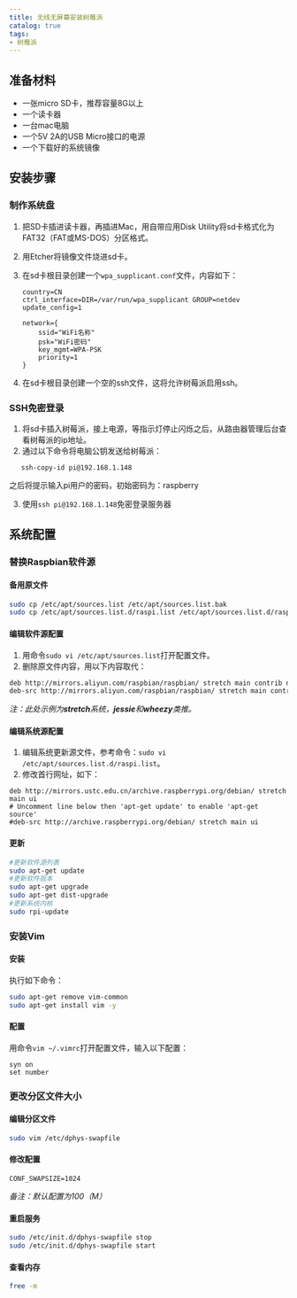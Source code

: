 ```yaml
---
title: 无线无屏幕安装树莓派
catalog: true
tags:
- 树莓派
---
```


## 准备材料

- 一张micro SD卡，推荐容量8G以上
- 一个读卡器
- 一台mac电脑
- 一个5V 2A的USB Micro接口的电源
- 一个下载好的系统镜像

## 安装步骤

### 制作系统盘

1. 把SD卡插进读卡器，再插进Mac，用自带应用Disk Utility将sd卡格式化为FAT32（FAT或MS-DOS）分区格式。

2. 用Etcher将镜像文件烧进sd卡。

3. 在sd卡根目录创建一个`wpa_supplicant.conf`文件，内容如下：

   ```
   country=CN
   ctrl_interface=DIR=/var/run/wpa_supplicant GROUP=netdev
   update_config=1
   
   network={
       ssid="WiFi名称"
       psk="WiFi密码"
       key_mgmt=WPA-PSK
       priority=1
   }
   ```

4. 在sd卡根目录创建一个空的ssh文件，这将允许树莓派启用ssh。

### SSH免密登录

1. 将sd卡插入树莓派，接上电源，等指示灯停止闪烁之后，从路由器管理后台查看树莓派的ip地址。  
2. 通过以下命令将电脑公钥发送给树莓派：  
```
   ssh-copy-id pi@192.168.1.148
```
之后将提示输入pi用户的密码，初始密码为：raspberry

3. 使用`ssh pi@192.168.1.148`免密登录服务器

## 系统配置

### 替换Raspbian软件源

#### 备用原文件

```bash
sudo cp /etc/apt/sources.list /etc/apt/sources.list.bak
sudo cp /etc/apt/sources.list.d/raspi.list /etc/apt/sources.list.d/raspi.list.bak
```

#### 编辑软件源配置

1. 用命令`sudo vi /etc/apt/sources.list`打开配置文件。
2. 删除原文件内容，用以下内容取代：

```bash
deb http://mirrors.aliyun.com/raspbian/raspbian/ stretch main contrib non-free
deb-src http://mirrors.aliyun.com/raspbian/raspbian/ stretch main contrib non-free
```

*注：此处示例为**stretch**系统，**jessie**和**wheezy**类推。*

#### 编辑系统源配置

1. 编辑系统更新源文件，参考命令：`sudo vi /etc/apt/sources.list.d/raspi.list`。
2. 修改首行网址，如下：

```
deb http://mirrors.ustc.edu.cn/archive.raspberrypi.org/debian/ stretch main ui
# Uncomment line below then 'apt-get update' to enable 'apt-get source'
#deb-src http://archive.raspberrypi.org/debian/ stretch main ui
```

#### 更新

```bash
#更新软件源列表
sudo apt-get update
#更新软件版本
sudo apt-get upgrade
sudo apt-get dist-upgrade
#更新系统内核
sudo rpi-update
```

### 安装Vim

#### 安装
执行如下命令：

``` bash
sudo apt-get remove vim-common
sudo apt-get install vim -y
```
#### 配置
用命令`vim ~/.vimrc`打开配置文件，输入以下配置：

``` 
syn on
set number
```

### 更改分区文件大小

#### 编辑分区文件

```bash
sudo vim /etc/dphys-swapfile
```

#### 修改配置

```
CONF_SWAPSIZE=1024
```

*备注：默认配置为100（M）*

#### 重启服务

```bash
sudo /etc/init.d/dphys-swapfile stop
sudo /etc/init.d/dphys-swapfile start
```

#### 查看内存

```bash
free -m
```

